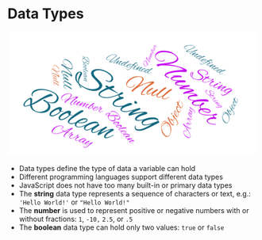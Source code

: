 # Data Types

![](/assets/data-types.png)

* Data types define the type of data a variable can hold
* Different programming languages support different data types
* JavaScript does not have too many built-in or primary data types
* The **string** data type represents a sequence of characters or text, e.g.: `'Hello World!'` or `"Hello World!"`
* The **number** is used to represent positive or negative numbers with or without fractions: `1`, `-10,` `2.5`, or `.5`
* The **boolean** data type can hold only two values: `true` or `false`



